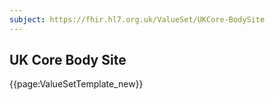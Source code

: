 ```yaml
---
subject: https://fhir.hl7.org.uk/ValueSet/UKCore-BodySite
---
```

## UK Core Body Site

{{page:ValueSetTemplate_new}}
